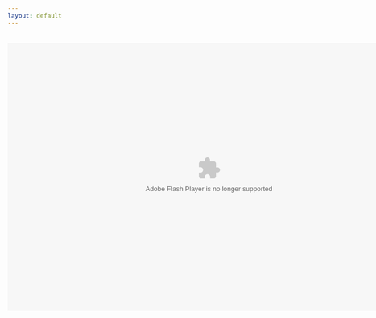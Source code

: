 ```yaml
---
layout: default
---
```

<title>Mirror's Edge 2D</title>
<head><script src="Ruffle/ruffle.js"></script></head>
<div align="center">
<br />
<object align="middle" data="ME2D.swf" height="533" type="application/x-shockwave-flash" width="800"></object>
